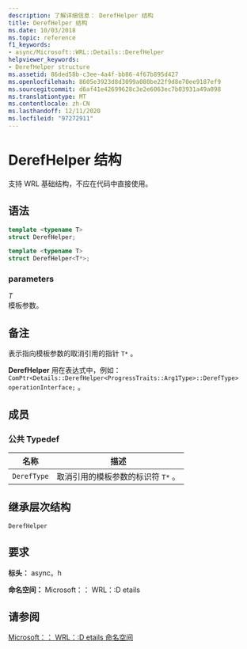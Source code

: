 ```yaml
---
description: 了解详细信息： DerefHelper 结构
title: DerefHelper 结构
ms.date: 10/03/2018
ms.topic: reference
f1_keywords:
- async/Microsoft::WRL::Details::DerefHelper
helpviewer_keywords:
- DerefHelper structure
ms.assetid: 86ded58b-c3ee-4a4f-bb86-4f67b895d427
ms.openlocfilehash: 8605e3923d8d3099a080be22f9d8e70ee9187ef9
ms.sourcegitcommit: d6af41e42699628c3e2e6063ec7b03931a49a098
ms.translationtype: MT
ms.contentlocale: zh-CN
ms.lasthandoff: 12/11/2020
ms.locfileid: "97272911"
---
```

# <a name="derefhelper-structure"></a>DerefHelper 结构

支持 WRL 基础结构，不应在代码中直接使用。

## <a name="syntax"></a>语法

```cpp
template <typename T>
struct DerefHelper;

template <typename T>
struct DerefHelper<T*>;
```

### <a name="parameters"></a>parameters

*T*<br/>
模板参数。

## <a name="remarks"></a>备注

表示指向模板参数的取消引用的指针 `T*` 。

**DerefHelper** 用在表达式中，例如： `ComPtr<Details::DerefHelper<ProgressTraits::Arg1Type>::DerefType> operationInterface;` 。

## <a name="members"></a>成员

### <a name="public-typedefs"></a>公共 Typedef

|名称|描述|
|----------|-----------------|
|`DerefType`|取消引用的模板参数的标识符 `T*` 。|

## <a name="inheritance-hierarchy"></a>继承层次结构

`DerefHelper`

## <a name="requirements"></a>要求

**标头：** async。h

**命名空间：** Microsoft：： WRL：:D etails

## <a name="see-also"></a>请参阅

[Microsoft：： WRL：:D etails 命名空间](microsoft-wrl-details-namespace.md)
